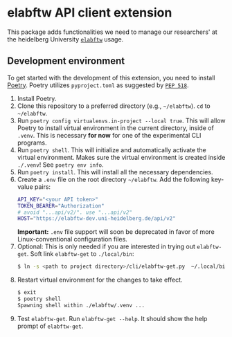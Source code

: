# elabftw API client extension

This package adds functionalities we need to manage our researchers' at the heidelberg
University [`elabftw`](https://github.com/elabftw/elabftw/) usage.

## Development environment

To get started with the development of this extension, you need to
install [Poetry](https://python-poetry.org/docs/#installation). Poetry utilizes `pyproject.toml` as suggested
by [`PEP 518`](https://peps.python.org/pep-0518/).

1. Install Poetry.
2. Clone this repository to a preferred directory (e.g., `~/elabftw`). `cd` to `~/elabftw`.
3. Run `poetry config virtualenvs.in-project --local true`. This will allow Poetry to install virtual environment in the
   current directory, inside of `.venv`. This is necessary **for now** for one of the experimental CLI programs.
4. Run `poetry shell`. This will initialize and automatically activate the virtual environment. Makes sure the virtual
   environment is created
   inside `./.venv`! See `poetry env info`.
5. Run `poetry install`. This will install all the necessary dependencies.
6. Create a `.env` file on the root directory `~/elabftw`. Add the following key-value pairs:
   ```bash
   API_KEY="<your API token>"
   TOKEN_BEARER="Authorization"
   # avoid "...api/v2/". use "...api/v2"
   HOST="https://elabftw-dev.uni-heidelberg.de/api/v2"
   ```
   **Important:** `.env` file support will soon be deprecated in favor of more Linux-conventional configuration files.
7. Optional: This is only needed if you are interested in trying out `elabftw-get`. Soft link `elabftw-get`
   to `./local/bin`:
   ```bash
   $ ln -s <path to project directory>/cli/elabftw-get.py  ~/.local/bin/elabftw-get
   ```
8. Restart virtual environment for the changes to take effect.
   ```bash
   $ exit
   $ poetry shell
   Spawning shell within ./elabftw/.venv ...
   ```
9. Test `elabftw-get`. Run `elabftw-get --help`. It should show the help prompt of `elabftw-get`.
